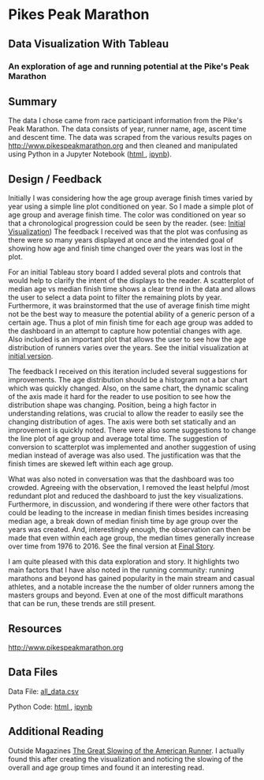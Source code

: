 # Pikes Peak Marathon 

## Data Visualization With Tableau

<h3>An exploration of age and running potential at the Pike's Peak Marathon</h3>



<h2 id="Summary"> Summary </h2>
<p> The data I chose came from race participant information from the Pike's Peak Marathon.  The data consists of year, runner name, age, ascent time and descent time.  The data was scraped from the various results pages on  <a href="http://www.pikespeakmarathon.org">http://www.pikespeakmarathon.org</a> and then cleaned and manipulated using Python in a Jupyter Notebook (<a href="./PP_Webscrape.html">html </a>, <a href="./PP_Webscrape.ipynb">ipynb</a>).   </p>

<h2 id="Design_Feedback"> Design / Feedback</h2>
<p> 	Initially I was considering how the age group average finish times varied by year using a simple line plot conditioned on year. So I made a simple plot of age group and average finish time.  The color was conditioned on year so that a chronological progression could be seen by the reader.  (see: <a href="https://public.tableau.com/profile/art3000#!/vizhome/PikesPeak/Sheet2">Initial Visualization</a>)  The feedback I received was that the plot was confusing as there were so many years displayed at once and the intended goal of showing how age and finish time changed over the years was lost in the plot.  </p>

<p>
For an initial Tableau story board I added several plots and controls that would help to clarify the intent of the displays to the reader.  A scatterplot of median age vs median finish time shows a clear trend in the data and allows the user to select a data point to filter the remaining plots by year.  Furthermore, it was brainstormed that the use of average finish time might not be the best way to measure the potential ability of a generic person of a certain age.  Thus a plot of min finish time for each age group was added to the dashboard in an attempt to capture how potential changes with age.  Also included is an important plot that allows the user to see how the age distribution of runners varies over the years. See the initial visualization at <a href="https://public.tableau.com/profile/art3000#!/vizhome/PikesPeakMarathonStoryBoard/PikesPeakStory">initial version</a>.</p>


<p>
The feedback I received on this iteration included several suggestions for improvements.  The age distribution should be a histogram not a bar chart which was quickly changed.  Also, on the same chart, the dynamic scaling of the axis made it hard for the reader to use position to see how the distribution shape was changing. Position, being a high factor in understanding relations, was crucial to allow the reader to easily see the changing distribution of ages.  The axis were both set statically and an improvement is quickly noted.  There were also some suggestions to change the line plot of age group and average total time.  The suggestion of conversion to scatterplot was implemented and another suggestion of using median instead of average was also used.  The justification was that the finish times are skewed left within each age group.

What was also noted in conversation was that the dashboard was too crowded.  Agreeing with the observation, I removed the least helpful /most redundant plot and reduced the dashboard to just the key visualizations.  Furthermore, in discussion, and wondering if there were other factors that could be leading to the increase in median finish times besides increasing median age, a break down of median finish time by age group over the years was created.  And, interestingly enough, the observation can then be made that even within each age group, the median times generally increase over time from 1976 to 2016.  See the final version at <a href ="https://public.tableau.com/profile/art3000#!/vizhome/PikesPeakMarathonStoryBoard_v2/PikesPeakStory">Final Story</a>.
</p>

<p>
I am quite pleased with this data exploration and story. It highlights two main factors that I have also noted in the running community: running marathons and beyond has gained popularity in the main stream and casual athletes, and a notable increase the the number of older runners among the masters groups and beyond.  Even at one of the most difficult marathons that can be run, these trends are still present.

</p>
<h2 id="Resources"> Resources </h2>

<a href="http://www.pikespeakmarathon.org">http://www.pikespeakmarathon.org</a> 

<h2 id="DataFiles">Data Files</h2>


Data File: <a href="all_data.csv">all_data.csv</a>

Python Code: <a href="./PP_Webscrape.html">html </a>, <a href="./PP_Webscrape.ipynb">ipynb</a>

## Additional Reading

Outside Magazines <a href="https://www.outsideonline.com/2127116/great-slowing-american-runner">The Great Slowing of the American Runner</a>. I actually found this after creating the visualization and noticing the slowing of the overall and age group times and found it an interesting read.



